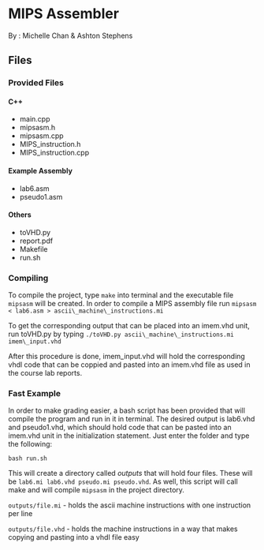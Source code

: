 
# MIPS Assembler

By : Michelle Chan & Ashton Stephens

## Files
### Provided Files
#### C++
- main.cpp 
- mipsasm.h
- mipsasm.cpp
- MIPS\_instruction.h
- MIPS\_instruction.cpp
#### Example Assembly    
- lab6.asm
- pseudo1.asm 
#### Others
- toVHD.py 
- report.pdf
- Makefile 
- run.sh   

### Compiling

To compile the project, type `make` into terminal and the executable file
`mipsasm` will be created. In order to compile a MIPS assembly file run
`mipsasm < lab6.asm > ascii\_machine\_instructions.mi`

To get the corresponding output that can be placed into an imem.vhd unit,
run toVHD.py by typing `./toVHD.py ascii\_machine\_instructions.mi 
imem\_input.vhd`

After this procedure is done, imem\_input.vhd will hold the corresponding 
vhdl code that can be coppied and pasted into an imem.vhd file as used in
the course lab reports.

### Fast Example

In order to make grading easier, a bash script has been provided that
will compile the program and run in it in terminal. The desired output
is lab6.vhd and pseudo1.vhd, which should hold code that can be pasted 
into an imem.vhd unit in the initialization statement. Just enter the
folder and type the following:
    
`bash run.sh`

This will create a directory called _outputs_ that will hold four files.
These will be `lab6.mi lab6.vhd pseudo.mi pseudo.vhd`. As well, this script will
call make and will compile `mipsasm` in the project directory.

`outputs/file.mi`
    - holds the ascii machine instructions with one instruction per line

`outputs/file.vhd` 
    - holds the machine instructions in a way that makes copying and pasting
      into a vhdl file easy



